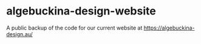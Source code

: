 # algebuckina-design-website
A public backup of the code for our current website at https://algebuckina-design.au/
